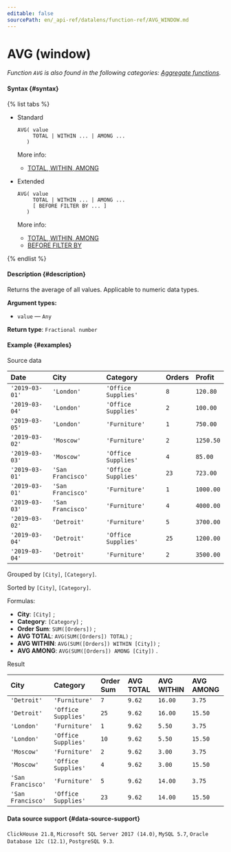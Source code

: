 ```yaml
---
editable: false
sourcePath: en/_api-ref/datalens/function-ref/AVG_WINDOW.md
---
```


# AVG (window)

_Function `AVG` is also found in the following categories: [Aggregate functions](AVG.md)._

#### Syntax {#syntax}

{% list tabs %}

- Standard

  ```
  AVG( value
       TOTAL | WITHIN ... | AMONG ...
     )
  ```

  More info:
  - [TOTAL, WITHIN, AMONG](window-functions.md#syntax-grouping)

- Extended

  ```
  AVG( value
       TOTAL | WITHIN ... | AMONG ...
       [ BEFORE FILTER BY ... ]
     )
  ```

  More info:
  - [TOTAL, WITHIN, AMONG](window-functions.md#syntax-grouping)
  - [BEFORE FILTER BY](window-functions.md#syntax-before-filter-by)

{% endlist %}

#### Description {#description}
Returns the average of all values. Applicable to numeric data types.

**Argument types:**
- `value` — `Any`


**Return type**: `Fractional number`

#### Example {#examples}




Source data

| **Date**       | **City**          | **Category**        | **Orders**   | **Profit**   |
|:---------------|:------------------|:--------------------|:-------------|:-------------|
| `'2019-03-01'` | `'London'`        | `'Office Supplies'` | `8`          | `120.80`     |
| `'2019-03-04'` | `'London'`        | `'Office Supplies'` | `2`          | `100.00`     |
| `'2019-03-05'` | `'London'`        | `'Furniture'`       | `1`          | `750.00`     |
| `'2019-03-02'` | `'Moscow'`        | `'Furniture'`       | `2`          | `1250.50`    |
| `'2019-03-03'` | `'Moscow'`        | `'Office Supplies'` | `4`          | `85.00`      |
| `'2019-03-01'` | `'San Francisco'` | `'Office Supplies'` | `23`         | `723.00`     |
| `'2019-03-01'` | `'San Francisco'` | `'Furniture'`       | `1`          | `1000.00`    |
| `'2019-03-03'` | `'San Francisco'` | `'Furniture'`       | `4`          | `4000.00`    |
| `'2019-03-02'` | `'Detroit'`       | `'Furniture'`       | `5`          | `3700.00`    |
| `'2019-03-04'` | `'Detroit'`       | `'Office Supplies'` | `25`         | `1200.00`    |
| `'2019-03-04'` | `'Detroit'`       | `'Furniture'`       | `2`          | `3500.00`    |

Grouped by `[City]`, `[Category]`.

Sorted by `[City]`, `[Category]`.

Formulas:

- **City**: `[City]` ;
- **Category**: `[Category]` ;
- **Order Sum**: `SUM([Orders])` ;
- **AVG TOTAL**: `AVG(SUM([Orders]) TOTAL)` ;
- **AVG WITHIN**: `AVG(SUM([Orders]) WITHIN [City])` ;
- **AVG AMONG**: `AVG(SUM([Orders]) AMONG [City])` .


Result

| **City**          | **Category**        | **Order Sum**   | **AVG TOTAL**   | **AVG WITHIN**   | **AVG AMONG**   |
|:------------------|:--------------------|:----------------|:----------------|:-----------------|:----------------|
| `'Detroit'`       | `'Furniture'`       | `7`             | `9.62`          | `16.00`          | `3.75`          |
| `'Detroit'`       | `'Office Supplies'` | `25`            | `9.62`          | `16.00`          | `15.50`         |
| `'London'`        | `'Furniture'`       | `1`             | `9.62`          | `5.50`           | `3.75`          |
| `'London'`        | `'Office Supplies'` | `10`            | `9.62`          | `5.50`           | `15.50`         |
| `'Moscow'`        | `'Furniture'`       | `2`             | `9.62`          | `3.00`           | `3.75`          |
| `'Moscow'`        | `'Office Supplies'` | `4`             | `9.62`          | `3.00`           | `15.50`         |
| `'San Francisco'` | `'Furniture'`       | `5`             | `9.62`          | `14.00`          | `3.75`          |
| `'San Francisco'` | `'Office Supplies'` | `23`            | `9.62`          | `14.00`          | `15.50`         |




#### Data source support {#data-source-support}

`ClickHouse 21.8`, `Microsoft SQL Server 2017 (14.0)`, `MySQL 5.7`, `Oracle Database 12c (12.1)`, `PostgreSQL 9.3`.
